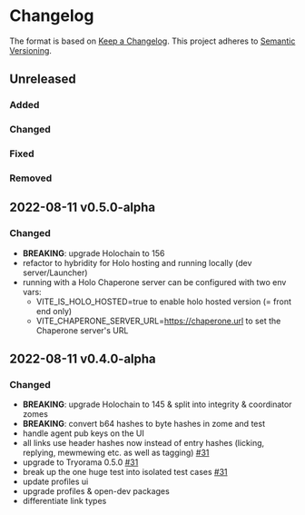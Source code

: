 # Changelog

The format is based on [Keep a Changelog](https://keepachangelog.com/en/1.0.0/). This project adheres to [Semantic Versioning](https://semver.org/spec/v2.0.0.html).

## Unreleased

### Added

### Changed

### Fixed

### Removed

## 2022-08-11 v0.5.0-alpha

### Changed

- **BREAKING**: upgrade Holochain to 156
- refactor to hybridity for Holo hosting and running locally (dev server/Launcher)
- running with a Holo Chaperone server can be configured with two env vars:
  - VITE_IS_HOLO_HOSTED=true to enable holo hosted version (= front end only)
  - VITE_CHAPERONE_SERVER_URL=https://chaperone.url to set the Chaperone server's URL

## 2022-08-11 v0.4.0-alpha

### Changed

- **BREAKING**: upgrade Holochain to 145 & split into integrity & coordinator zomes
- **BREAKING**: convert b64 hashes to byte hashes in zome and test
- handle agent pub keys on the UI
- all links use header hashes now instead of entry hashes (licking, replying, mewmewing etc. as well as tagging) [\#31](https://github.com/artbrock/clutter/pull/31)
- upgrade to Tryorama 0.5.0 [\#31](https://github.com/artbrock/clutter/pull/31)
- break up the one huge test into isolated test cases [\#31](https://github.com/artbrock/clutter/pull/31)
- update profiles ui
- upgrade profiles & open-dev packages
- differentiate link types
